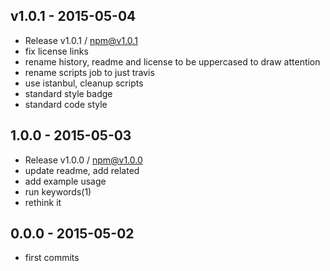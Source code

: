 

## v1.0.1 - 2015-05-04
- Release v1.0.1 / npm@v1.0.1
- fix license links
- rename history, readme and license to be uppercased to draw attention
- rename scripts job to just travis
- use istanbul, cleanup scripts
- standard style badge
- standard code style

## 1.0.0 - 2015-05-03
- Release v1.0.0 / npm@v1.0.0
- update readme, add related
- add example usage
- run keywords(1)
- rethink it

## 0.0.0 - 2015-05-02
- first commits